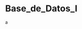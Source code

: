 ﻿#                                                                                                Base_de_Datos_I
a
